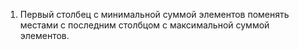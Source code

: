 1. Первый столбец с минимальной суммой элементов поменять местами с последним столбцом с максимальной суммой элементов.
